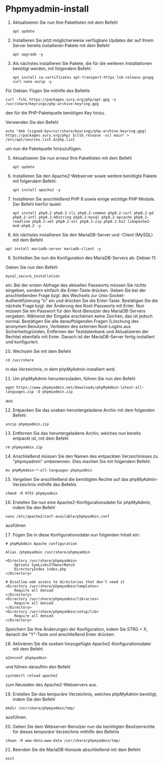 # Phpmyadmin-install

1. Aktualisieren Sie nun Ihre Paketlisten mit dem Befehl
   ```
   apt update
   ```


3. Installieren Sie jetzt möglicherweise verfügbare Updates der auf Ihrem Server bereits installieren Pakete mit dem Befehl
   ```
   apt upgrade -y
   ```


4. Als nächstes installieren Sie Pakete, die für die weiteren Installationen benötigt werden, mit folgendem Befehl:
   ```
   apt install ca-certificates apt-transport-https lsb-release gnupg curl nano unzip -y
   ```


Für Debian:
Fügen Sie mithilfe des Befehls
```
curl -fsSL https://packages.sury.org/php/apt.gpg -o /usr/share/keyrings/php-archive-keyring.gpg
```
den für die PHP-Paketquelle benötigen Key hinzu.

Verwenden Sie den Befehl 
```
echo "deb [signed-by=/usr/share/keyrings/php-archive-keyring.gpg] https://packages.sury.org/php/ $(lsb_release -sc) main" > /etc/apt/sources.list.d/php.list
```
um nun die Paketquelle hinzuzufügen.


5. Aktualisieren Sie nun erneut Ihre Paketlisten mit dem Befehl
   ```
   apt update
   ```


6. Installieren Sie den Apache2-Webserver sowie weitere benötigte Pakete mit folgendem Befehl:
   ```
   apt install apache2 -y
   ```


7. Installieren Sie anschließend PHP 8 sowie einige wichtige PHP-Module. Der Befehl hierfür lautet:
    ```
   apt install php8.2 php8.2-cli php8.2-common php8.2-curl php8.2-gd php8.2-intl php8.2-mbstring php8.2-mysql php8.2-opcache php8.2-readline php8.2-xml php8.2-xsl php8.2-zip php8.2-bz2 libapache2-mod-php8.2 -y
    ```


8. Als nächstes installieren Sie den MariaDB-Server und -Client (MySQL) mit dem Befehl
```
apt install mariadb-server mariadb-client -y
```


9. Schließen Sie nun die Konfiguration des MariaDB-Servers ab:
Debian 11:

Geben Sie nun den Befehl
```
mysql_secure_installation
```
ein. Bei der ersten Abfrage des aktuellen Passworts müssen Sie nichts eingeben, sondern einfach die Enter-Taste drücken. Geben Sie bei der anschließenden Frage bzgl. des Wechsels zur Unix-Socket-Authentifizierung "n" ein und drücken Sie die Enter-Taste. Bestätigen Sie die nächste Frage bzgl. der Änderung des Root-Passworts mit Enter. Nun müssen Sie ein Passwort für den Root-Benutzer des MariaDB-Servers vergeben. Während der Eingabe erscheinen keine Zeichen, das ist jedoch normal. Bestätigen Sie alle darauffolgenden Fragen (Löschung des anonymen Benutzers, Verbieten des externen Root-Logins aus Sicherheitsgründen, Entfernen der Testdatenbank und Aktualisieren der Rechte) ebenfalls mit Enter. Danach ist der MariaDB-Server fertig installiert und konfiguriert.


10. Wechseln Sie mit dem Befehl
```
cd /usr/share
```
in das Verzeichnis, in dem phpMyAdmin installiert wird.


11. Um phpMyAdmin herunterzuladen, führen Sie nun den Befehl
```
wget https://www.phpmyadmin.net/downloads/phpMyAdmin-latest-all-languages.zip -O phpmyadmin.zip
```
aus


12. Entpacken Sie das soeben heruntergeladene Archiv mit dem folgenden Befehl:
```
unzip phpmyadmin.zip
```


13. Entfernen Sie das heruntergeladene Archiv, welches nun bereits entpackt ist, mit dem Befehl
```
rm phpmyadmin.zip
```


14. Anschließend müssen Sie den Namen des entpackten Verzeichnisses zu "phpmyadmin" umbenennen. Dies machen Sie mit folgendem Befehl:
```
mv phpMyAdmin-*-all-languages phpmyadmin
```


15. Vergeben Sie anschließend die benötigten Rechte auf das phpMyAdmin-Verzeichnis mithilfe des Befehls
```
chmod -R 0755 phpmyadmin
```


16. Erstellen Sie nun eine Apache2-Konfigurationsdatei für phpMyAdmin, indem Sie den Befehl
```
nano /etc/apache2/conf-available/phpmyadmin.conf
```
ausführen


17. Fügen Sie in diese Konfigurationsdatei nun folgenden Inhalt ein:
```
# phpMyAdmin Apache configuration

Alias /phpmyadmin /usr/share/phpmyadmin

<Directory /usr/share/phpmyadmin>
    Options SymLinksIfOwnerMatch
    DirectoryIndex index.php
</Directory>

# Disallow web access to directories that don't need it
<Directory /usr/share/phpmyadmin/templates>
    Require all denied
</Directory>
<Directory /usr/share/phpmyadmin/libraries>
    Require all denied
</Directory>
<Directory /usr/share/phpmyadmin/setup/lib>
    Require all denied
</Directory>
```
Speichern Sie Ihre Änderungen der Konfiguration, indem Sie STRG + X, danach die "Y"-Taste und anschließend Enter drücken.


18. Aktivieren Sie die soeben hinzugefügte Apache2-Konfigurationsdatei mit dem Befehl
```
a2enconf phpmyadmin
``` 
und führen daraufhin den Befehl
```
systemctl reload apache2
```
zum Neuladen des Apache2-Webservers aus.


19. Erstellen Sie das temporäre Verzeichnis, welches phpMyAdmin benötigt, indem Sie den Befehl
```
mkdir /usr/share/phpmyadmin/tmp/
```
ausführen.


20. Geben Sie dem Webserver-Benutzer nun die benötigten Besitzerrechte für dieses temporäre Verzeichnis mithilfe des Befehls
```
chown -R www-data:www-data /usr/share/phpmyadmin/tmp/
```


21. Beenden Sie die MariaDB-Konsole abschließend mit dem Befehl
```
exit
```
